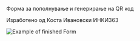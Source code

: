 Форма за пополнување и генерирање на QR код

Изработено од Коста Ивановски ИНКИ363

![Example of finished Form](https://user-images.githubusercontent.com/80080853/145068211-4a665cd7-ef69-43e6-9fb4-9c3c5c1a537f.png)

